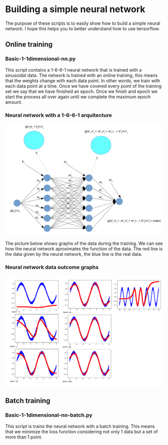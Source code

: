 # Building a simple neural network #

The purpose of these scripts is to easily show how to build a simple neural network. I hope this helps you to better understand how to use tensorflow.

## Online training ##

### Basic-1-1dimensional-nn.py ###

This script contains a 1-6-6-1 neural network that is trained with a sinusoidal data. The network is trained with an online training, this means that the weights change with each data point. In other words, we train with each data point at a time. Once we have covered every point of the training set we say that we have finished an epoch. Once we finish and epoch we start the process all over again until we complete the maximum epoch amount.


### Neural network with a 1-6-6-1 arquitecture ###
![nn66]

The picture below shows graphs of the data during the training. We can see how the neural network aproximates the function of the data. The red line is the data given by the neural network, the blue line is the real data.

### Neural network data outcome graphs ###
![graphs1]

## Batch training ##

### Basic-1-1dimensional-nn-batch.py ###

This script is trains the neural network with a batch training. This means that we minimize the loss function considering not only 1 data but a set of more than 1 point. 













[nn66]:		https://github.com/diegoorellanaga/Tensorflow-Tutorial-For-Dummies/blob/master/Screenshot%20from%202017-10-20%2016-38-25.png

[graphs1]:	https://github.com/diegoorellanaga/Tensorflow-Tutorial-For-Dummies/blob/master/graphs.png
